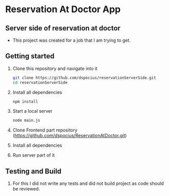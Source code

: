 # Reservation At Doctor App
## Server side of reservation at doctor
- This project was created for a job that I am trying to get.

## Getting started
1. Clone this repository and navigate into it
    ```sh
    git clone https://github.com/dspocius/reservationServerSide.git
    cd reservationServerSide
    ```
1. Install all dependencies
    ```sh
    npm install
    ```

1. Start a local server
    ```sh
    node main.js
    ```
1. Clone Frontend part repository (https://github.com/dspocius/ReservationAtDoctor.git)
1. Install all dependencies
1. Run server part of it
## Testing and Build
1. For this I did not write any tests and did not build project as code should be reviewed.
